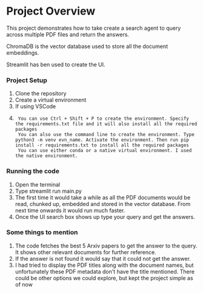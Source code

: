 # Project Overview

This project demonstrates how to take create a search agent to query across multiple PDF files and return the answers.

ChromaDB is the vector database used to store all the document embeddings.

Streamlit has ben used to create the UI.

### Project Setup
1) Clone the repository
2) Create a virtual environment
3) If using VSCode
4) 		You can use Ctrl + Shift + P to create the environment. Specify the requirements.txt file and it will also install all the required packages
   		You can also use the command line to create the environment. Type python3 -m venv evn_name. Activate the environment. Then run pip install -r requirements.txt to install all the required packages
   		You can use either conda or a native virtual environment. I used the native environment.

### Running the code
1) Open the terminal
2) Type streamlit run main.py
3) The first time it would take a while as all the PDF documents would be read, chunked up, embedded and stored in the vector database. From next time onwards it would run much faster.
4) Once the UI search box shows up type your query and get the answers.

### Some things to mention
1) The code fetches the best 5 Arxiv papers to get the answer to the query. It shows other relevant documents for further reference.
2) If the answer is not found it would say that it could not get the answer.
3) I had tried to display the PDF titles along with the document names, but unfortunately these PDF metadata don't have the title mentioned. There could be other options we could explore, but kept the project simple as of now


